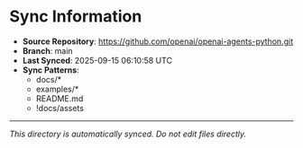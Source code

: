 # Sync Information

- **Source Repository**: https://github.com/openai/openai-agents-python.git
- **Branch**: main
- **Last Synced**: 2025-09-15 06:10:58 UTC
- **Sync Patterns**:
  - docs/*
  - examples/*
  - README.md
  - !docs/assets

---
*This directory is automatically synced. Do not edit files directly.*
